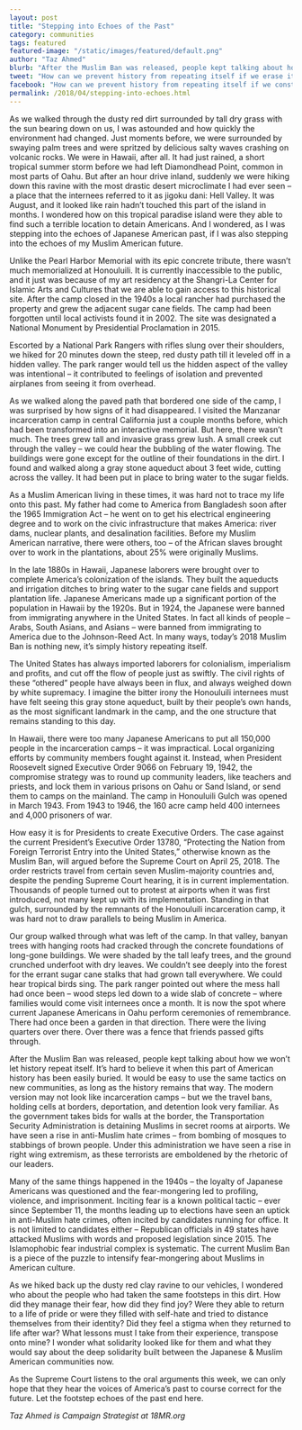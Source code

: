 ```yaml
---
layout: post
title: "Stepping into Echoes of the Past"
category: communities
tags: featured
featured-image: "/static/images/featured/default.png"
author: "Taz Ahmed"
blurb: "After the Muslim Ban was released, people kept talking about how we won’t let history repeat itself. It’s hard to believe it when this part of American history has been easily buried."
tweet: "How can we prevent history from repeating itself if we erase its traces%3F %40tazzystar on the prehistory and future of the Muslim Ban %23NoMuslimBanEver"
facebook: "How can we prevent history from repeating itself if we constantly erase its traces?"
permalink: /2018/04/stepping-into-echoes.html
---
```

As we walked through the dusty red dirt surrounded by tall dry grass with the sun bearing down on us, I was astounded and how quickly the environment had changed. Just moments before, we were surrounded by swaying palm trees and were spritzed by delicious salty waves crashing on volcanic rocks. We were in Hawaii, after all. It had just rained, a short tropical summer storm before we had left Diamondhead Point, common in most parts of Oahu. But after an hour drive inland, suddenly we were hiking down this ravine with the most drastic desert microclimate I had ever seen – a place that the internees referred to it as jigoku dani: Hell Valley. It was August, and it looked like rain hadn’t touched this part of the island in months. I wondered how on this tropical paradise island were they able to find such a terrible location to detain Americans. And I wondered, as I was stepping into the echoes of Japanese American past, if I was also stepping into the echoes of my Muslim American future.
 
Unlike the Pearl Harbor Memorial with its epic concrete tribute, there wasn’t much memorialized at Honouluili. It is currently inaccessible to the public, and it just was because of my art residency at the Shangri-La Center for Islamic Arts and Cultures that we are able to gain access to this historical site. After the camp closed in the 1940s a local rancher had purchased the property and grew the adjacent sugar cane fields. The camp had been forgotten until local activists found it in 2002. The site was designated a National Monument by Presidential Proclamation in 2015. 

Escorted by a National Park Rangers with rifles slung over their shoulders, we hiked for 20 minutes down the steep, red dusty path till it leveled off in a hidden valley. The park ranger would tell us the hidden aspect of the valley was intentional – it contributed to feelings of isolation and prevented airplanes from seeing it from overhead.
 
As we walked along the paved path that bordered one side of the camp, I was surprised by how signs of it had disappeared. I visited the Manzanar incarceration camp in central California just a couple months before, which had been transformed into an interactive memorial. But here, there wasn’t much. The trees grew tall and invasive grass grew lush. A small creek cut through the valley – we could hear the bubbling of the water flowing. The buildings were gone except for the outline of their foundations in the dirt. I found and walked along a gray stone aqueduct about 3 feet wide, cutting across the valley. It had been put in place to bring water to the sugar fields.
 
As a Muslim American living in these times, it was hard not to trace my life onto this past. My father had come to America from Bangladesh soon after the 1965 Immigration Act – he went on to get his electrical engineering degree and to work on the civic infrastructure that makes America: river dams, nuclear plants, and desalination facilities. Before my Muslim American narrative, there were others, too – of the African slaves brought over to work in the plantations, about 25% were originally Muslims. 

In the late 1880s in Hawaii, Japanese laborers were brought over to complete America’s colonization of the islands. They built the aqueducts and irrigation ditches to bring water to the sugar cane fields and support plantation life. Japanese Americans made up a significant portion of the population in Hawaii by the 1920s. But in 1924, the Japanese were banned from immigrating anywhere in the United States. In fact all kinds of people –  Arabs, South Asians, and Asians –  were banned from immigrating to America due to the Johnson-Reed Act. In many ways, today’s 2018 Muslim Ban is nothing new, it’s simply history repeating itself.
 
The United States has always imported laborers for colonialism, imperialism and profits, and cut off the flow of people just as swiftly. The civil rights of these “othered” people have always been in flux, and always weighed down by white supremacy. I imagine the bitter irony the Honouluili internees must have felt seeing this gray stone aqueduct, built by their people’s own hands, as the most significant landmark in the camp, and the one structure that remains standing to this day.
 
In Hawaii, there were too many Japanese Americans to put all 150,000 people in the incarceration camps – it was impractical. Local organizing efforts by community members fought against it. Instead, when President Roosevelt signed Executive Order 9066 on February 19, 1942, the compromise strategy was to round up community leaders, like teachers and priests, and lock them in various prisons on Oahu or Sand Island, or send them to camps on the mainland. The camp in Honouluili Gulch was opened in March 1943. From 1943 to 1946, the 160 acre camp held 400 internees and 4,000 prisoners of war.
 
How easy it is for Presidents to create Executive Orders. The case against the current President’s Executive Order 13780, “Protecting the Nation from Foreign Terrorist Entry into the United States,” otherwise known as the Muslim Ban, will argued before the Supreme Court on April 25, 2018. The order restricts travel from certain seven Muslim-majority countries and, despite the pending Supreme Court hearing, it is in current implementation. Thousands of people turned out to protest at airports when it was first introduced, not many kept up with its implementation. Standing in that gulch, surrounded by the remnants of the Honouluili incarceration camp, it was hard not to draw parallels to being Muslim in America.
 
Our group walked through what was left of the camp. In that valley, banyan trees with hanging roots had cracked through the concrete foundations of long-gone buildings. We were shaded by the tall leafy trees, and the ground crunched underfoot with dry leaves. We couldn’t see deeply into the forest for the errant sugar cane stalks that had grown tall everywhere. We could hear tropical birds sing. The park ranger pointed out where the mess hall had once been –  wood steps led down to a wide slab of concrete – where families would come visit internees once a month. It is now the spot where current Japanese Americans in Oahu perform ceremonies of remembrance. There had once been a garden in that direction. There were the living quarters over there. Over there was a fence that friends passed gifts through.
 
After the Muslim Ban was released, people kept talking about how we won’t let history repeat itself. It’s hard to believe it when this part of American history has been easily buried. It would be easy to use the same tactics on new communities, as long as the history remains that way. The modern version may not look like incarceration camps – but we the travel bans, holding cells at borders, deportation, and detention look very familiar. As the government takes bids for walls at the border, the Transportation Security Administration is detaining Muslims in secret rooms at airports. We have seen a rise in anti-Muslim hate crimes – from bombing of mosques to stabbings of brown people. Under this administration we have seen a rise in right wing extremism, as these terrorists are emboldened by the rhetoric of our leaders.
 
Many of the same things happened in the 1940s – the loyalty of Japanese Americans was questioned and the fear-mongering led to profiling, violence, and imprisonment. Inciting fear is a known political tactic – ever since September 11, the months leading up to elections have seen an uptick in anti-Muslim hate crimes, often incited by candidates running for office. It is not limited to candidates either – Republican officials in 49 states have attacked Muslims with words and proposed legislation since 2015. The Islamophobic fear industrial complex is systematic. The current Muslim Ban is a piece of the puzzle to intensify fear-mongering about Muslims in American culture.
 
As we hiked back up the dusty red clay ravine to our vehicles, I wondered who about the people who had taken the same footsteps in this dirt. How did they manage their fear, how did they find joy? Were they able to return to a life of pride or were they filled with self-hate and tried to distance themselves from their identity? Did they feel a stigma when they returned to life after war? What lessons must I take from their experience, transpose onto mine? I wonder what solidarity looked like for them and what they would say about the deep solidarity built between the Japanese & Muslim American communities now.
 
As the Supreme Court listens to the oral arguments this week, we can only hope that they hear the voices of America’s past to course correct for the future. Let the footstep echoes of the past end here.

_Taz Ahmed is Campaign Strategist at 18MR.org_